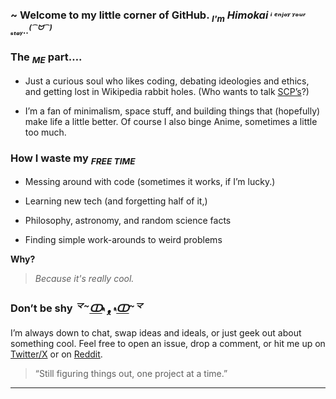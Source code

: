 ### ~ Welcome to my little corner of GitHub. <sub>***I'm***</sub> ***Himokai*** <sup>*ᵢ  ₑₙⱼₒᵧ ᵧₒᵤᵣ ₛₜₐᵧ..*<sup>*(⁀ᗢ⁀)*</sup></sup>
### The ***<sub>ME</sub>*** part….
+ Just a curious soul who likes coding, debating ideologies and ethics, and getting lost in Wikipedia rabbit holes. (Who wants to talk [SCP’s](https://scp-wiki.wikidot.com/)?)

+ I’m a fan of minimalism, space stuff, and building things that (hopefully) make life a little better.
Of course I also binge Anime, sometimes a little too much.

### How I waste my ***<sub>FREE TIME</sub>***
+ Messing around with code (sometimes it works, if I’m lucky.)

+ Learning new tech (and forgetting half of it,)

+ Philosophy, astronomy, and random science facts

+ Finding simple work-arounds to weird problems

**Why?**
> *Because it's really cool.*

### Don’t be shy ***<sup>龴~</sup>****<ins>ↀ</ins>*۾ ***<sub>ᴥ</sub>*** ۾*<ins>ↀ</ins>****<sup>~龴</sup>***
I’m always down to chat, swap ideas and ideals, or just geek out about something cool. 
Feel free to open an issue, drop a comment, or hit me up on [Twitter/X](https://x.com/_Himokai_) or on [Reddit](https://www.reddit.com/user/Himo-kai/).

> “Still figuring things out, one project at a time.”
---
<!---
Himo-kai/Himo-kai is a ✨ special ✨ repository because its `README.md` (this file) appears on your GitHub profile.
You can click the Preview link to take a look at your changes.
--->
